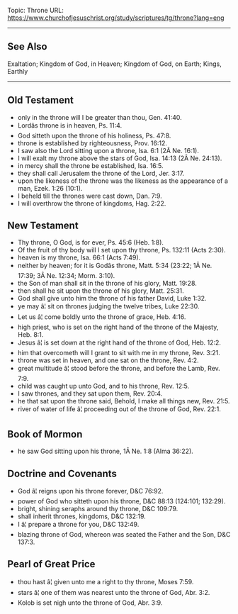 Topic: Throne
URL: https://www.churchofjesuschrist.org/study/scriptures/tg/throne?lang=eng

---

## See Also

Exaltation; Kingdom of God, in Heaven; Kingdom of God, on Earth; Kings, Earthly

---

## Old Testament

- only in the throne will I be greater than thou, Gen. 41:40.
- Lordâs throne is in heaven, Ps. 11:4.
- God sitteth upon the throne of his holiness, Ps. 47:8.
- throne is established by righteousness, Prov. 16:12.
- I saw also the Lord sitting upon a throne, Isa. 6:1 (2Â Ne. 16:1).
- I will exalt my throne above the stars of God, Isa. 14:13 (2Â Ne. 24:13).
- in mercy shall the throne be established, Isa. 16:5.
- they shall call Jerusalem the throne of the Lord, Jer. 3:17.
- upon the likeness of the throne was the likeness as the appearance of a man, Ezek. 1:26 (10:1).
- I beheld till the thrones were cast down, Dan. 7:9.
- I will overthrow the throne of kingdoms, Hag. 2:22.

## New Testament

- Thy throne, O God, is for ever, Ps. 45:6 (Heb. 1:8).
- Of the fruit of thy body will I set upon thy throne, Ps. 132:11 (Acts 2:30).
- heaven is my throne, Isa. 66:1 (Acts 7:49).
- neither by heaven; for it is Godâs throne, Matt. 5:34 (23:22; 1Â Ne. 17:39; 3Â Ne. 12:34; Morm. 3:10).
- the Son of man shall sit in the throne of his glory, Matt. 19:28.
- then shall he sit upon the throne of his glory, Matt. 25:31.
- God shall give unto him the throne of his father David, Luke 1:32.
- ye may â¦ sit on thrones judging the twelve tribes, Luke 22:30.
- Let us â¦ come boldly unto the throne of grace, Heb. 4:16.
- high priest, who is set on the right hand of the throne of the Majesty, Heb. 8:1.
- Jesus â¦ is set down at the right hand of the throne of God, Heb. 12:2.
- him that overcometh will I grant to sit with me in my throne, Rev. 3:21.
- throne was set in heaven, and one sat on the throne, Rev. 4:2.
- great multitude â¦ stood before the throne, and before the Lamb, Rev. 7:9.
- child was caught up unto God, and to his throne, Rev. 12:5.
- I saw thrones, and they sat upon them, Rev. 20:4.
- he that sat upon the throne said, Behold, I make all things new, Rev. 21:5.
- river of water of life â¦ proceeding out of the throne of God, Rev. 22:1.

## Book of Mormon

- he saw God sitting upon his throne, 1Â Ne. 1:8 (Alma 36:22).

## Doctrine and Covenants

- God â¦ reigns upon his throne forever, D&C 76:92.
- power of God who sitteth upon his throne, D&C 88:13 (124:101; 132:29).
- bright, shining seraphs around thy throne, D&C 109:79.
- shall inherit thrones, kingdoms, D&C 132:19.
- I â¦ prepare a throne for you, D&C 132:49.
- blazing throne of God, whereon was seated the Father and the Son, D&C 137:3.

## Pearl of Great Price

- thou hast â¦ given unto me a right to thy throne, Moses 7:59.
- stars â¦ one of them was nearest unto the throne of God, Abr. 3:2.
- Kolob is set nigh unto the throne of God, Abr. 3:9.

